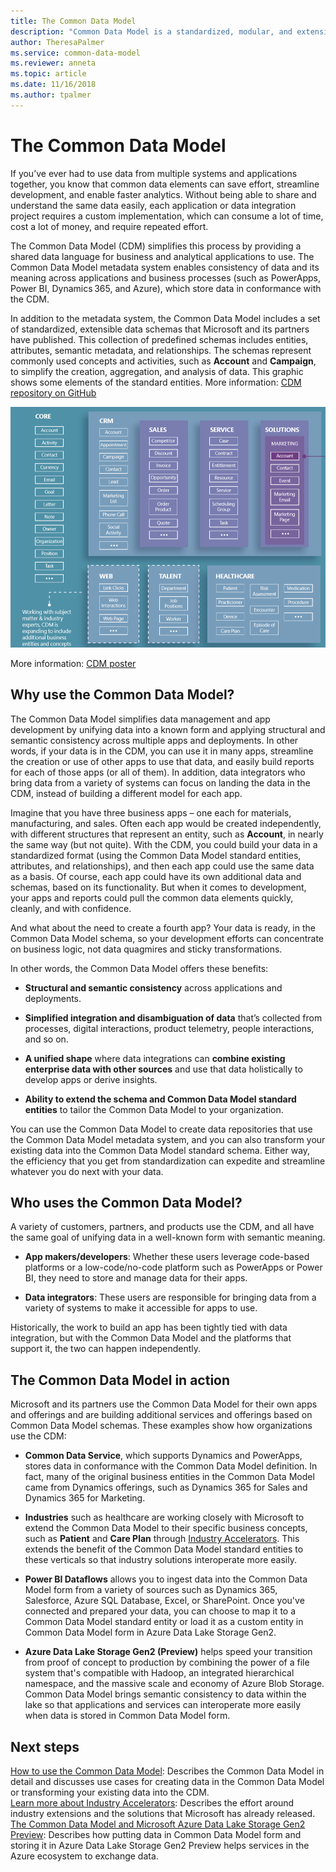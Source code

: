```yaml
---
title: The Common Data Model
description: "Common Data Model is a standardized, modular, and extensible collection of data schemas that Microsoft published to help you build, use, and analyze data."
author: TheresaPalmer
ms.service: common-data-model
ms.reviewer: anneta
ms.topic: article
ms.date: 11/16/2018
ms.author: tpalmer
---
```


# The Common Data Model

If you’ve ever had to use data from multiple systems and applications together, you know that common data elements can save effort, streamline development, and enable faster analytics. Without being able to share and understand the same data easily, each application or data integration project requires a custom implementation, which can consume a lot of time, cost a lot of money, and require repeated effort.

The Common Data Model (CDM) simplifies this process by providing a shared data language for business and analytical applications to use. The Common Data Model metadata system enables consistency of data and its meaning across applications and business processes (such as PowerApps, Power BI, Dynamics 365, and Azure), which store data in conformance with the CDM.

In addition to the metadata system, the Common Data Model includes a set of standardized, extensible data schemas that Microsoft and its partners have published. This collection of predefined schemas includes entities, attributes, semantic metadata, and relationships. The schemas represent commonly used concepts and activities, such as **Account** and **Campaign**, to simplify the creation, aggregation, and analysis of data. This graphic shows some elements of the standard entities. More information: [CDM repository on GitHub](https://aka.ms/cdmrepo)

![Common Data Model](media/cdm-entities.png "Common Data Model")

More information: [CDM poster](https://aka.ms/cdmposter)

## Why use the Common Data Model?

The Common Data Model simplifies data management and app development by unifying data into a known form and applying structural and semantic consistency across multiple apps and deployments. In other words, if your data is in the CDM, you can use it in many apps, streamline the creation or use of other apps to use that data, and easily build reports for each of those apps (or all of them). In addition, data integrators who bring data from a variety of systems can focus on landing the data in the CDM, instead of building a different model for each app.

Imagine that you have three business apps – one each for materials, manufacturing, and sales. Often each app would be created independently, with different structures that represent an entity, such as **Account**, in nearly the same way (but not quite). With the CDM, you could build your data in a standardized format (using the Common Data Model standard entities, attributes, and relationships), and then each app could use the same data as a basis. Of course, each app could have its own additional data and schemas, based on its functionality. But when it comes to development, your apps and reports could pull the common data elements quickly, cleanly, and with confidence.

And what about the need to create a fourth app? Your data is ready, in the Common Data Model schema, so your development efforts can concentrate on
business logic, not data quagmires and sticky transformations.

In other words, the Common Data Model offers these benefits:

- **Structural and semantic consistency** across applications and deployments.

- **Simplified integration and disambiguation of data** that’s collected from processes, digital interactions, product telemetry, people interactions, and so on.

- **A unified shape** where data integrations can **combine existing enterprise data with other sources** and use that data holistically to develop apps or derive insights.

- **Ability to extend the schema and Common Data Model standard entities** to tailor the Common Data Model to your organization.

You can use the Common Data Model to create data repositories that use the Common Data Model metadata system, and you can also transform your existing data into the Common Data Model standard schema. Either way, the efficiency that you get from standardization can expedite and streamline whatever you do next with your data.

## Who uses the Common Data Model?

A variety of customers, partners, and products use the CDM, and all have the same goal of unifying data in a well-known form with semantic meaning.

- **App makers/developers**: Whether these users leverage code-based platforms or a low-code/no-code platform such as PowerApps or Power BI, they need to store and manage data for their apps.

- **Data integrators**: These users are responsible for bringing data from a variety of systems to make it accessible for apps to use.

Historically, the work to build an app has been tightly tied with data integration, but with the Common Data Model and the platforms that support it, the two can happen independently.

## The Common Data Model in action

Microsoft and its partners use the Common Data Model for their own apps and offerings and are building additional services and offerings
based on Common Data Model schemas. These examples show how organizations use the CDM:

- **Common Data Service**, which supports Dynamics and PowerApps, stores data in conformance with the Common Data Model definition. In fact, many of the original business entities in the Common Data Model came from Dynamics offerings, such as Dynamics 365 for Sales and Dynamics 365 for Marketing.

- **Industries** such as healthcare are working closely with Microsoft to extend the Common Data Model to their specific business concepts, such as **Patient** and **Care Plan** through [Industry Accelerators](industry-accelerators.md). This extends the benefit of the Common Data Model standard entities to these verticals so that industry solutions interoperate more easily. 

- **Power BI Dataflows** allows you to ingest data into the Common Data Model form from a variety of sources such as Dynamics 365, Salesforce, Azure SQL Database, Excel, or SharePoint. Once you've connected and prepared your data, you can choose to map it to a Common Data Model standard entity or load it as a custom entity in Common Data Model form in Azure Data Lake Storage Gen2.

- **Azure Data Lake Storage Gen2 (Preview)** helps speed your transition from proof of concept to production by combining the power of a file system that's compatible with Hadoop, an integrated hierarchical namespace, and the massive scale and economy of Azure Blob Storage. Common Data Model brings semantic consistency to data within the lake so that applications and services can interoperate more easily when data is stored in Common Data Model form.

## Next steps

[How to use the Common Data Model](use.md): Describes the Common Data Model in detail and discusses use cases for creating data in the Common Data Model or transforming your existing data into the CDM.  
[Learn more about Industry Accelerators](industry-accelerators.md): Describes the effort around industry extensions and the solutions that Microsoft has already released.  
[The Common Data Model and Microsoft Azure Data Lake Storage Gen2 Preview](data-lake.md): Describes how putting data in Common Data Model form and storing it in Azure Data Lake Storage Gen2 Preview helps services in the Azure ecosystem to exchange data.
